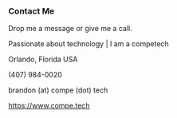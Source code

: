 ### Contact Me

Drop me a message or give me a call. 

Passionate about technology | I am a competech

Orlando, Florida USA

(407) 984-0020

brandon (at) compe (dot) tech

https://www.compe.tech
